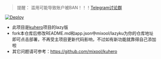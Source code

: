 > 提醒： 滥用可能导致账户被BAN！！！[Telegram讨论群](https://t.me/starts_sh_group)  
  
[![Deploy](https://www.herokucdn.com/deploy/button.png)](https://dashboard.heroku.com/new?template=https://github.com/coffeeOrz/lazyku)  
* 此项目是[kuhero](https://github.com/mixool/kuhero)项目的lazy版
* fork本仓库后修改README.md和app.json中mixool/lazyku为你的仓库地址即可点击部署，不再受主项目更新代码影响，不过如有新功能就靠得自己添加啦
* 其它问题请可参考：https://github.com/mixool/kuhero 
